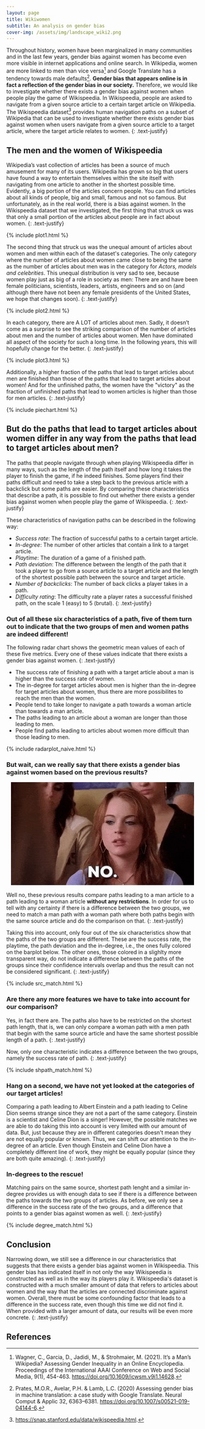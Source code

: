 ```yaml
---
layout: page
title: Wikiwomen
subtitle: An analysis on gender bias
cover-img: /assets/img/landscape_wiki2.png
---
```


Throughout history, women have been marginalized in many communities and in the last few years, gender bias against women has become even more visible in internet applications and online search. In Wikipedia, women are more linked to men than vice versa[^1] and Google Translate has a tendency towards male defaults[^2]. **Gender bias that appears online is in fact a reflection of the gender bias in our society.** Therefore, we would like to investigate whether there exists a gender bias against women when people play the game of  Wikispeedia. In Wikispeedia, people are asked to navigate from a given source article to a certain target article on Wikipedia. The Wikispeedia dataset[^3] provides human navigation paths on a subset of Wikipedia that can be used to investigate whether there exists gender bias against women when users navigate from a given source article to a target article, where the target article relates to women.
{: .text-justify}

## The men and the women of Wikispeedia

Wikipedia’s vast collection of articles has been a source of much amusement for many of its users. Wikipedia has grown so big that users have found a way to entertain themselves within the site itself with navigating from one article to another in the shortest possible time. Evidently, a big portion of the articles concern people. You can find articles about all kinds of people, big and small, famous and not so famous. But unfortunately, as in the real world, there is a bias against women. In the Wikispeedia dataset that we investigated, the first thing that struck us was that only a small portion of the articles about people are in fact about women. 
{: .text-justify}

{% include plot1.html %}

The second thing that struck us was the unequal amount of articles about women and men within each of the dataset's categories. The only category where the number of articles about women came close to being the same as the number of articles about men was in the category for *Actors, models and celebrities*. This unequal distribution is very sad to see, because women play just as big of a role in society as men: There are and have been female politicians, scientists, leaders, artists, engineers and so on (and although there have not been any female presidents of the United States, we hope that changes soon).
{: .text-justify}

{% include plot2.html %} 

In each category, there are A LOT of articles about men. Sadly, it doesn’t come as a surprise to see the striking comparison of the number of articles about men and the number of articles about women. Men have dominated all aspect of the society for such a long time. In the following years, this will hopefully change for the better.
{: .text-justify}

{% include plot3.html %} 

Additionally, a higher fraction of the paths that lead to target articles about men are finished than those of the paths that lead to target articles about women! And for the unfinished paths, the women have the "victory" as the fraction of unfinished paths that lead to women articles is higher than those for men articles.
{: .text-justify}

{% include piechart.html %} 

## But do the paths that lead to target articles about women differ in any way from the paths that lead to target articles about men? 
The paths that people navigate through when playing Wikispeedia differ in many ways, such as the length of the path itself and how long it takes the player to finish the game, if he indeed finishes. Some players find their paths difficult and need to take a step back to the previous article with a backclick but some paths are easier. By comparing these characteristics that describe a path, it is possible to find out whether there exists a gender bias against women when people play the game of Wikispeedia. 
{: .text-justify}

These characteristics of navigation paths can be described in the following way: 

- *Success rate*: The fraction of successful paths to a certain target article.
- *In-degree*: The number of other articles that contain a link to a target article.
- *Playtime*: The duration of a game of a finished path.
- *Path deviation*: The difference between the length of the path that it took a player to go from a source article to a target article and the length of the shortest possible path between the source and target article.
- *Number of backclicks*: The number of back clicks a player takes in a path.
- *Difficulty rating*: The difficulty rate a player rates a successful finished path, on the scale 1 (easy) to 5 (brutal).
{: .text-justify}

### Out of all these six characteristics of a path, five of them turn out to indicate that the two groups of men and women paths are indeed different!
The following radar chart shows the geometric mean values of each of these five metrics. Every one of these values indicate that there exists a gender bias against women.
{: .text-justify}

- The success rate of finishing a path with a target article about a man is higher than the success rate of women. 
- The in-degree for target articles about men is higher than the in-degree for target articles about women, thus there are more possibilites to reach the men than the women.
- People tend to take longer to navigate a path towards a woman article than towards a man article.
- The paths leading to an article about a woman are longer than those leading to men.
- People find paths leading to articles about women more difficult than those leading to men.

{% include radarplot_naive.html %} 

### But wait, can we really say that there exists a gender bias against women based on the previous results?
 
<p align="center">
<img src="assets/img/no.gif" alt="No"/>
</p>

Well no, these previous results compare paths leading to a man article to a path leading to a woman article **without any restrictions**. In order for us to tell with any certainty if there is a difference between the two groups, we need to match a man path with a woman path where both paths begin with the same source article and do the comparison on that. 
{: .text-justify}

Taking this into account, only four out of the six characteristics show that the paths of the two groups are different. These are the success rate, the playtime, the path deviation and the in-degree, i.e., the ones fully colored on the barplot below. The other ones, those colored in a slighlty more transparent way, do not indicate a difference between the paths of the groups since their confidence intervals overlap and thus the result can not be considered significant.
{: .text-justify}

{% include src_match.html %} 

### Are there any more features we have to take into account for our comparison?
Yes, in fact there are. The paths also have to be restricted on the shortest path length, that is, we can only compare a woman path with a men path that begin with the same source article and have the same shortest possible length of a path.
{: .text-justify}

Now, only one characteristic indicates a difference between the two groups, namely the success rate of path. 
{: .text-justify}

{% include shpath_match.html %} 

### Hang on a second, we have not yet looked at the categories of our target articles!
Comparing a path leading to Albert Einstein and a path leading to Celine Dion seems strange since they are not a part of the same category. Einstein is a scientist and Celine Dion is a singer! However, the possible matches we are able to do taking this into account is very limited with our amount of data. But, just because they are in different categories doesn't mean they are not equally popular or known. Thus, we can shift our attention to the in-degree of an article. Even though Einstein and Celine Dion have a completely different line of work, they might be equally popular (since they are both quite amazing).
{: .text-justify}

### In-degrees to the rescue!
Matching pairs on the same source, shortest path lenght and a similar in-degree provides us with enough data to see if there is a difference between the paths towards the two groups of articles. As before, we only see a difference in the success rate of the two groups, and a difference that points to a gender bias against women as well.
{: .text-justify}

{% include degree_match.html %} 

## Conclusion
Narrowing down, we still see a difference in our characteristics that suggests that there exists a gender bias against women in Wikispeedia. This gender bias has indicated itself in not only the way Wikispeedia is constructed as well as in the way its players play it. Wikispeedia's dataset is constructed with a much smaller amount of data that refers to articles about women and the way that the articles are connected discriminate against women. Overall, there must be some confounding factor that leads to a difference in the success rate, even though this time we did not find it. When provided with a larger amount of data, our results will be even more concrete. 
{: .text-justify}

## References

[^1]: Wagner, C., Garcia, D., Jadidi, M., & Strohmaier, M. (2021). It’s a Man’s Wikipedia? Assessing Gender Inequality in an Online Encyclopedia. Proceedings of the International AAAI Conference on Web and Social Media, 9(1), 454-463. https://doi.org/10.1609/icwsm.v9i1.14628.
[^2]: Prates, M.O.R., Avelar, P.H. & Lamb, L.C. (2020) Assessing gender bias in machine translation: a case study with Google Translate. Neural Comput & Applic 32, 6363–6381. https://doi.org/10.1007/s00521-019-04144-6.
[^3]: https://snap.stanford.edu/data/wikispeedia.html.

